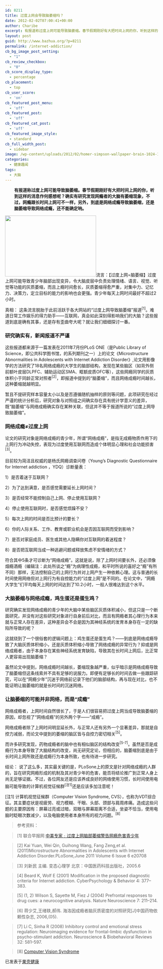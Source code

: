 ```yaml
---
id: 8211
title: 过度上网会导致脑萎缩吗？
date: 2012-02-02T07:00:41+00:00
author: Charibe
excerpt: 有报道称过度上网可能导致脑萎缩。春节假期刚好有大把时间上网的你，听到这样的消息作何感想呢？确实有研究发现网瘾者的大脑有萎缩现象，不过，网瘾跟长时间上网可不一样，另外，到底是网络成瘾导致脑萎缩，还是脑萎缩导致网络成瘾，还不能确定呐。
layout: post
guid: http://www.bazhua.org/?p=8211
permalink: /internet-addiction/
cb_bg_image_post_setting:
  - "1"
cb_review_checkbox:
  - "0"
cb_score_display_type:
  - percentage
cb_placement:
  - top
cb_user_score:
  - 'on'
cb_featured_post_menu:
  - 'off'
cb_featured_post:
  - 'off'
cb_featured_cat_post:
  - 'off'
cb_featured_image_style:
  - standard
cb_full_width_post:
  - sidebar
image: /wp-content/uploads/2012/02/homer-simpson-wallpaper-brain-1024-125x125.gif
categories:
  - 健康趣闻
tags:
  - 大脑
---
```

<p style="padding-left: 30px;">
  <strong>有报道称过度上网可能导致脑萎缩。春节假期刚好有大把时间上网的你，听到这样的消息作何感想呢？确实有研究发现网瘾者的大脑有萎缩现象，不过，网瘾跟长时间上网可不一样，另外，到底是网络成瘾导致脑萎缩，还是脑萎缩导致网络成瘾，还不能确定呐。</strong>
</p>

[<img class="alignright size-medium noborder wp-image-8228" title="homer-simpson-wallpaper-brain-1024" src="/wp-content/uploads/2012/02/homer-simpson-wallpaper-brain-1024-300x200.gif" alt="" width="300" height="200" srcset="/wp-content/uploads/2012/02/homer-simpson-wallpaper-brain-1024-300x200.gif 300w, /wp-content/uploads/2012/02/homer-simpson-wallpaper-brain-1024-150x100.gif 150w, /wp-content/uploads/2012/02/homer-simpson-wallpaper-brain-1024-360x240.gif 360w" sizes="(max-width: 300px) 100vw, 300px" />](/wp-content/uploads/2012/02/homer-simpson-wallpaper-brain-1024.gif)流言：【过度上网=脑萎缩】过度上网可能导致青少年脑部出现变异，令大脑皮层中负责处理情绪、语言、视觉、听觉等功能的灰质萎缩，而且上瘾时间愈长，灰质萎缩得愈严重，对集中力、记忆力、决策力，定立目标的能力的影响也会更强。青少年每天上网时间最好不超过2小时。

真相： 这条流言脱胎于此前活跃于各大网站的“过度上网导致脑萎缩”报道<sup>[1]</sup>。难道日常工作娱乐的得力助手——互联网，真会如此深刻得影响我们的大脑？这些报道到底是确有其事，还是存有歪曲夸大呢？就让我们细细探讨一番。

### 研究确实有，新闻报道不严谨

这些报道都来源于一篇发表在2011年7月份PLoS ONE（是Public Library of Science，即公共科学图书馆，的系列期刊之一）上的论文《Microstructure Abnormalities in Adolescents with Internet Addiction Disorder》,论文用影像学的方法研究了18名网络成瘾的大学生的脑部结构，发现在某些脑区（如背外侧前额叶皮层DLPFC、辅助运动区SMA、眶额皮质OFC等），这些网瘾同学的灰质体积小于同龄正常对照者<sup>[2]</sup>，即报道中提到的“脑萎缩”，而且网络成瘾时间越长，这种萎缩就越明显。

暂且不提研究样本容量太小以及是否遵循随机抽样的原则等问题，此项研究在经过严谨的统计分析后，研究对象与对照组之间确实存在具有统计学意义的差异，既“脑萎缩”与网络成瘾确实存在某种关联，但这并不等于报道所说的“过度上网导致脑萎缩”。

### 网络成瘾≠过度上网

论文的研究对象是网络成瘾的青少年，所谓“网络成瘾”，是指无成瘾物质作用下的上网行为冲动失控，表现为过度使用互联网而造成个体明显心理和社会功能损害<sup>[3]</sup>。

目前较为简洁且权威的是杨氏网瘾调查问卷（Young’s Diagnostic Questionnaire for Internet addiction ，YDQ）诊断量表：
  
1）是否着迷于互联网？
  
2）为了达到满意，是否感觉需要延长上网时间？
  
3）是否经常不能控制自己上网、停止使用互联网？
  
4）停止使用互联网时，是否感觉烦躁不安？
  
5）每次上网的时间是否比预计的要长？
  
6）你的人际关系、工作、教育或职业机会是否因互联网而受到影响？
  
7）是否对家庭成员、医生或其他人隐瞒你对互联网的着迷程度？
  
8）是否把互联网当成一种逃避问题或释放焦虑不安情绪的方式？

符合其中5条才可诊断为“网络成瘾”。这就是说，除了上网时间要长外，还必须像烟瘾酒瘾（编辑注：此处所谈之“瘾”为病理性成瘾，和平时所说的喜好之“瘾”有所不同）那样，无法控制自己的上网行为并对上网产生一种依赖心理。这与普通的长时间使用网络但对上网行为有自控能力的“过度上网”是不同的。在论文中，“网瘾大学生”们平均每天上网的时间达到了10.2小时，一般人很难达到这个水平。

### 大脑萎缩与网络成瘾，鸡生蛋还是蛋生鸡？

研究确实发现网络成瘾的青少年的大脑中某些脑区灰质体积减小，但这只是一个断面研究，并没有对这些研究对象进行自身前后对比，而且有网瘾者其心理行为本来就与正常人存在差异，这种差异会不会是因为其神经系统的发育本身存在一定的缺陷所导致的呢？

这就绕到了一个很俗套的逻辑问题上：鸡生蛋还是蛋生鸡？——到底是网络成瘾导致了大脑灰质体积缩小，还是灰质体积缩小导致了网络成瘾的异常行为？抑或是网络成瘾者，由于本身存在某些神经系统发育缺陷，导致其在长时间上网后，比正常人更容易出现脑萎缩？

虽然论文中提到，网络成瘾时间越长，萎缩现象越严重，似乎暗示是网络成瘾导致了脑萎缩但这条线索并不具有足够的说服力。即便有足够长的时间去做一些跟踪研究，可以在“网瘾少年”沉迷于网络前记录下他们的脑部结构，再与现在对比，也不能证明让脑萎缩的就是长时间的沉迷网络。

### 让脑萎缩的可能并非网络，而是“成瘾”

网络成瘾者，上网时间自然很长了，于是人们很容易把过度上网当成导致脑萎缩的原因，却忽视了“网络成瘾”的另外两个字——“成瘾”。

网络成瘾者除了上网时间明显延长外，与正常人还有另外一个显著差异，那就是自控力减弱，而论文中提到的萎缩的脑区皆与自控力密切相关<sup>[5]</sup>。

而许多研究发现，药物成瘾者的脑中也有相似脑区的结构改变<sup>[5-7]</sup>。虽然是否是成瘾行为本身导致了大脑结构的改变，尚无研究定论，但相应的，脑萎缩到底是由于长时间上网所致还是成瘾行为本身所致，也有待进一步研究。

结论： 说了这么多，其实最关键的是，PLoSone上的原文是针对网络成瘾的人群的，旨在研究网瘾形成的机制及其对青少年的危害，能否将结论推广到正常人身上尚无足够证据。不过，各位网友还是应该养成良好的网络使用习惯，长时间使用电脑可能导致的计算机视觉征候群<sup>[注1]</sup>还是应该多加注意呢！

[注1] 计算机视觉征候群（Computer Vision Syndrome, CVS），也称为VDT综合征。其主要症状是视疲劳、视力模糊、干眼、头部、颈部与肩周疼痛。造成这些问题的主要原因有：屏幕过亮或过暗，双眼与屏幕距离不合适，坐姿不恰当，使用电脑时眨眼次数减少，以及电脑使用者本身所有的视力问题。<sup>[8]</sup>

> 参考资料：
  
> [1] 联合早报网 <a href="http://www.zaobao.com/wencui/2011/07/hongkong110717i.shtml" target="_blank">中美专家﹕过度上网脑部萎缩警告网瘾危害青少年</a>
  
> [2] Kai Yuan, Wei Qin, Guihong Wang, Fang Zeng,et al.(2011)Microstructure Abnormalities in Adolescents with Internet Addiction Disorder.PLoSone,June 2011 Volume 6 Issue 6 e20708
  
> [3] 刘新民 主编. 变态心理学 北京：中国医药科技出版社，2005.6
  
> [4] Beard K, Wolf E (2001) Modification in the proposed diagnostic criteria for Internet addiction. CyberPsychology & Behavior 4: 377–383.
  
> \[5\] (1, 2) Wilson S, Sayette M, Fiez J (2004) Prefrontal responses to drug cues: a neurocognitive analysis. Nature Neuroscience 7: 211–214.
  
> [6] 蒋少艾,王绪轶,郝伟. 海洛因成瘾者脑灰质密度的对照研究[J]中国药物依赖性杂志, 2006,(05).
  
> [7] Li C, Sinha R (2008) Inhibitory control and emotional stress regulation: Neuroimaging evidence for frontal-limbic dysfunction in psycho-stimulant addiction. Neuroscience & Biobehavioral Reviews 32: 581–597.
  
> [8] <a href="http://www.aoa.org/x5253.xml" target="_blank">Computer Vision Syndrome</a>

<pre>已发表于<a href="http://www.guokr.com/article/91793/" target="_blank">果壳健康</a></pre>
